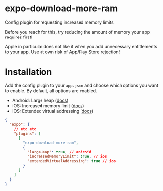 # expo-download-more-ram

Config plugin for requesting increased memory limits

Before you reach for this, try reducing the amount of memory your app requires first!

Apple in particular does not like it when you add unnecessary entitlements to your app. Use at own risk of App/Play Store rejection!

# Installation

Add the config plugin to your `app.json` and choose which options you want to enable. By default, all options are enabled.

- Android: Large heap ([docs](https://developer.android.com/guide/topics/manifest/application-element#largeHeap))
- iOS: Increased memory limit ([docs](https://developer.apple.com/documentation/bundleresources/entitlements/com.apple.developer.kernel.increased-memory-limit))
- iOS: Extended virtual addressing ([docs](https://developer.apple.com/documentation/bundleresources/entitlements/com.apple.developer.kernel.extended-virtual-addressing))

```json
{
  "expo": {
    // etc etc
    "plugins": [
      [
        "expo-download-more-ram",
        {
          "largeHeap": true, // android
          "increasedMemoryLimit": true, // ios
          "extendedVirtualAddressing": true // ios
        }
      ]
    ]
  }
}
```
